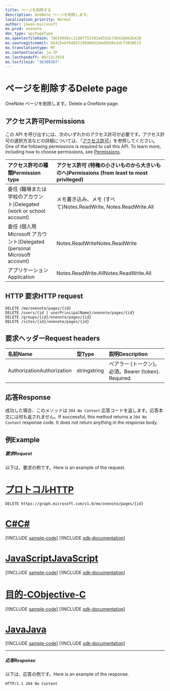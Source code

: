 ```yaml
---
title: ページを削除する
description: OneNote ページを削除します。
localization_priority: Normal
author: jewan-microsoft
ms.prod: onenote
doc_type: apiPageType
ms.openlocfilehash: 7d619068cc21d07755301a655dc7d5416043b428
ms.sourcegitcommit: b5425ebf648572569b032ded5b56e1dcf3830515
ms.translationtype: MT
ms.contentlocale: ja-JP
ms.lasthandoff: 08/13/2019
ms.locfileid: "36309387"
---
```

# <a name="delete-page"></a><span data-ttu-id="77196-103">ページを削除する</span><span class="sxs-lookup"><span data-stu-id="77196-103">Delete page</span></span>

<span data-ttu-id="77196-104">OneNote ページを削除します。</span><span class="sxs-lookup"><span data-stu-id="77196-104">Delete a OneNote page.</span></span>
## <a name="permissions"></a><span data-ttu-id="77196-105">アクセス許可</span><span class="sxs-lookup"><span data-stu-id="77196-105">Permissions</span></span>
<span data-ttu-id="77196-p101">この API を呼び出すには、次のいずれかのアクセス許可が必要です。アクセス許可の選択方法などの詳細については、「[アクセス許可](/graph/permissions-reference)」を参照してください。</span><span class="sxs-lookup"><span data-stu-id="77196-p101">One of the following permissions is required to call this API. To learn more, including how to choose permissions, see [Permissions](/graph/permissions-reference).</span></span>

|<span data-ttu-id="77196-108">アクセス許可の種類</span><span class="sxs-lookup"><span data-stu-id="77196-108">Permission type</span></span>      | <span data-ttu-id="77196-109">アクセス許可 (特権の小さいものから大きいものへ)</span><span class="sxs-lookup"><span data-stu-id="77196-109">Permissions (from least to most privileged)</span></span>              |
|:--------------------|:---------------------------------------------------------|
|<span data-ttu-id="77196-110">委任 (職場または学校のアカウント)</span><span class="sxs-lookup"><span data-stu-id="77196-110">Delegated (work or school account)</span></span> | <span data-ttu-id="77196-111">メモ書き込み、メモ (すべて)</span><span class="sxs-lookup"><span data-stu-id="77196-111">Notes.ReadWrite, Notes.ReadWrite.All</span></span>    |
|<span data-ttu-id="77196-112">委任 (個人用 Microsoft アカウント)</span><span class="sxs-lookup"><span data-stu-id="77196-112">Delegated (personal Microsoft account)</span></span> | <span data-ttu-id="77196-113">Notes.ReadWrite</span><span class="sxs-lookup"><span data-stu-id="77196-113">Notes.ReadWrite</span></span>    |
|<span data-ttu-id="77196-114">アプリケーション</span><span class="sxs-lookup"><span data-stu-id="77196-114">Application</span></span> | <span data-ttu-id="77196-115">Notes.ReadWrite.All</span><span class="sxs-lookup"><span data-stu-id="77196-115">Notes.ReadWrite.All</span></span> |

## <a name="http-request"></a><span data-ttu-id="77196-116">HTTP 要求</span><span class="sxs-lookup"><span data-stu-id="77196-116">HTTP request</span></span>
<!-- { "blockType": "ignored" } -->
```http
DELETE /me/onenote/pages/{id}
DELETE /users/{id | userPrincipalName}/onenote/pages/{id}
DELETE /groups/{id}/onenote/pages/{id}
DELETE /sites/{id}/onenote/pages/{id}
```
## <a name="request-headers"></a><span data-ttu-id="77196-117">要求ヘッダー</span><span class="sxs-lookup"><span data-stu-id="77196-117">Request headers</span></span>
| <span data-ttu-id="77196-118">名前</span><span class="sxs-lookup"><span data-stu-id="77196-118">Name</span></span>       | <span data-ttu-id="77196-119">型</span><span class="sxs-lookup"><span data-stu-id="77196-119">Type</span></span> | <span data-ttu-id="77196-120">説明</span><span class="sxs-lookup"><span data-stu-id="77196-120">Description</span></span>|
|:---------------|:--------|:----------|
| <span data-ttu-id="77196-121">Authorization</span><span class="sxs-lookup"><span data-stu-id="77196-121">Authorization</span></span>  | <span data-ttu-id="77196-122">string</span><span class="sxs-lookup"><span data-stu-id="77196-122">string</span></span>  | <span data-ttu-id="77196-p102">ベアラー {トークン}。必須。</span><span class="sxs-lookup"><span data-stu-id="77196-p102">Bearer {token}. Required.</span></span> |

## <a name="response"></a><span data-ttu-id="77196-125">応答</span><span class="sxs-lookup"><span data-stu-id="77196-125">Response</span></span>

<span data-ttu-id="77196-p103">成功した場合、このメソッドは `204 No Content` 応答コードを返します。応答本文には何も返されません。</span><span class="sxs-lookup"><span data-stu-id="77196-p103">If successful, this method returns a `204 No Content` response code. It does not return anything in the response body.</span></span>

## <a name="example"></a><span data-ttu-id="77196-128">例</span><span class="sxs-lookup"><span data-stu-id="77196-128">Example</span></span>
##### <a name="request"></a><span data-ttu-id="77196-129">要求</span><span class="sxs-lookup"><span data-stu-id="77196-129">Request</span></span>
<span data-ttu-id="77196-130">以下は、要求の例です。</span><span class="sxs-lookup"><span data-stu-id="77196-130">Here is an example of the request.</span></span>

# <a name="httptabhttp"></a>[<span data-ttu-id="77196-131">プロトコル</span><span class="sxs-lookup"><span data-stu-id="77196-131">HTTP</span></span>](#tab/http)
<!-- {
  "blockType": "request",
  "name": "delete_page"
}-->
```http
DELETE https://graph.microsoft.com/v1.0/me/onenote/pages/{id}
```
# <a name="ctabcsharp"></a>[<span data-ttu-id="77196-132">C#</span><span class="sxs-lookup"><span data-stu-id="77196-132">C#</span></span>](#tab/csharp)
[!INCLUDE [sample-code](../includes/snippets/csharp/delete-page-csharp-snippets.md)]
[!INCLUDE [sdk-documentation](../includes/snippets/snippets-sdk-documentation-link.md)]

# <a name="javascripttabjavascript"></a>[<span data-ttu-id="77196-133">JavaScript</span><span class="sxs-lookup"><span data-stu-id="77196-133">JavaScript</span></span>](#tab/javascript)
[!INCLUDE [sample-code](../includes/snippets/javascript/delete-page-javascript-snippets.md)]
[!INCLUDE [sdk-documentation](../includes/snippets/snippets-sdk-documentation-link.md)]

# <a name="objective-ctabobjc"></a>[<span data-ttu-id="77196-134">目的-C</span><span class="sxs-lookup"><span data-stu-id="77196-134">Objective-C</span></span>](#tab/objc)
[!INCLUDE [sample-code](../includes/snippets/objc/delete-page-objc-snippets.md)]
[!INCLUDE [sdk-documentation](../includes/snippets/snippets-sdk-documentation-link.md)]

# <a name="javatabjava"></a>[<span data-ttu-id="77196-135">Java</span><span class="sxs-lookup"><span data-stu-id="77196-135">Java</span></span>](#tab/java)
[!INCLUDE [sample-code](../includes/snippets/java/delete-page-java-snippets.md)]
[!INCLUDE [sdk-documentation](../includes/snippets/snippets-sdk-documentation-link.md)]

---

##### <a name="response"></a><span data-ttu-id="77196-136">応答</span><span class="sxs-lookup"><span data-stu-id="77196-136">Response</span></span>
<span data-ttu-id="77196-137">以下は、応答の例です。</span><span class="sxs-lookup"><span data-stu-id="77196-137">Here is an example of the response.</span></span>
<!-- {
  "blockType": "response",
  "truncated": true
} -->
```http
HTTP/1.1 204 No Content
```

<!-- uuid: 8fcb5dbc-d5aa-4681-8e31-b001d5168d79
2015-10-25 14:57:30 UTC -->
<!-- {
  "type": "#page.annotation",
  "description": "Delete page",
  "keywords": "",
  "section": "documentation",
  "tocPath": "",
  "suppressions": [
  ]
}-->
